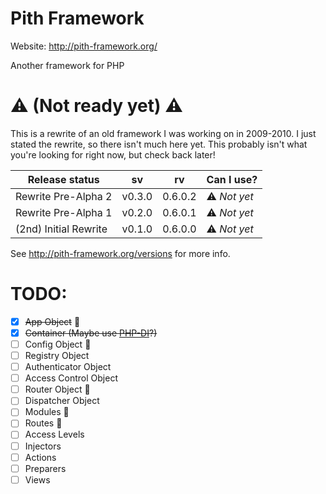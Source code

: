 # Pith Framework
Website: http://pith-framework.org/ 

Another framework for PHP

# :warning: **(Not ready yet)** :warning:

This is a rewrite of an old framework I was working on in 2009-2010. I just stated the rewrite, so there isn't much here yet. This probably isn't what you're looking for right now, but check back later!


Release status | sv | rv | Can I use?
-------------- | -- | -- | ----------
Rewrite Pre-Alpha 2 | v0.3.0 | 0.6.0.2 | :warning: *Not yet*
Rewrite Pre-Alpha 1 | v0.2.0 | 0.6.0.1 | :warning: *Not yet*
(2nd) Initial Rewrite | v0.1.0 | 0.6.0.0 | :warning: *Not yet*

See http://pith-framework.org/versions for more info.



# TODO:

- [x] <del>App Object</del> :wrench:
- [x] <del>Container (Maybe use [PHP-DI](https://github.com/PHP-DI/PHP-DI)?)</del>
- [ ] Config Object :wrench:
- [ ] Registry Object
- [ ] Authenticator Object
- [ ] Access Control Object
- [ ] Router Object :wrench:
- [ ] Dispatcher Object
- [ ] Modules :wrench:
- [ ] Routes :wrench:
- [ ] Access Levels
- [ ] Injectors
- [ ] Actions
- [ ] Preparers
- [ ] Views